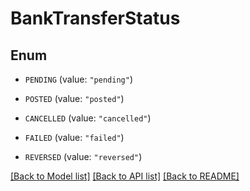 # BankTransferStatus

## Enum


* `PENDING` (value: `"pending"`)

* `POSTED` (value: `"posted"`)

* `CANCELLED` (value: `"cancelled"`)

* `FAILED` (value: `"failed"`)

* `REVERSED` (value: `"reversed"`)


[[Back to Model list]](../README.md#documentation-for-models) [[Back to API list]](../README.md#documentation-for-api-endpoints) [[Back to README]](../README.md)


